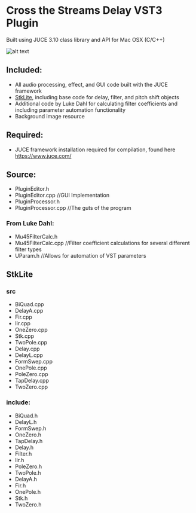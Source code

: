 # Cross the Streams Delay VST3 Plugin
  
  Built using JUCE 3.10 class library and API for Mac OSX (C/C++)

![alt text](https://github.com/ "Signal Flow Diagram")

## Included:
- All audio processing, effect, and GUI code built with the JUCE framework
- [StkLite](https://ccrma.stanford.edu/software/stk/), including base code for delay, filter, and pitch shift objects
- Additional code by Luke Dahl for calculating filter coefficients and including parameter automation functionality
- Background image resource

## Required:
- JUCE framework installation required for compilation, found here <https://www.juce.com/> 

## Source:
- PluginEditor.h 
- PluginEditor.cpp //GUI Implementation
- PluginProcessor.h
- PluginProcessor.cpp //The guts of the program

### From Luke Dahl:
- Mu45FilterCalc.h
- Mu45FilterCalc.cpp //Filter coefficient calculations for several different filter types
- UParam.h //Allows for automation of VST parameters

## StkLite 
### src
- BiQuad.cpp	
- DelayA.cpp 
- Fir.cpp		
- Iir.cpp		
- OneZero.cpp	
- Stk.cpp		
- TwoPole.cpp
- Delay.cpp	
- DelayL.cpp	
- FormSwep.cpp	
- OnePole.cpp	
- PoleZero.cpp	
- TapDelay.cpp	
- TwoZero.cpp

### include:
- BiQuad.h	
- DelayL.h	
- FormSwep.h	
- OneZero.h	
- TapDelay.h
- Delay.h		
- Filter.h	
- Iir.h		
- PoleZero.h	
- TwoPole.h
- DelayA.h	
- Fir.h		
- OnePole.h
- Stk.h		
- TwoZero.h
